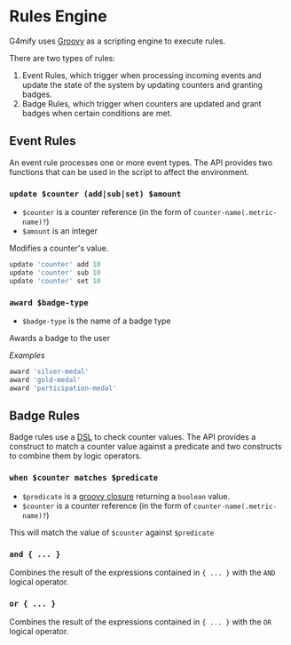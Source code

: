 # Rules Engine

G4mify uses [Groovy](http://www.groovy-lang.org/) as a scripting engine to execute rules.

There are two types of rules:

  1. Event Rules, which trigger when processing incoming events and update the state of the system by updating counters and granting badges.
  2. Badge Rules, which trigger when counters are updated and grant badges when certain conditions are met.

## Event Rules

An event rule processes one or more event types. The API provides two functions that can be used in the script to affect the environment.

### `update $counter (add|sub|set) $amount`

  * `$counter` is a counter reference (in the form of `counter-name(.metric-name)?`)
  * `$amount` is an integer

Modifies a counter's value.

```groovy
update 'counter' add 10
update 'counter' sub 10
update 'counter' set 10
```

### `award $badge-type`

  * `$badge-type` is the name of a badge type

Awards a badge to the user

*Examples*
```groovy
award 'silver-medal'
award 'gold-medal'
award 'participation-medal'
```

## Badge Rules

Badge rules use a [DSL](https://en.wikipedia.org/wiki/Domain-specific_language) to check counter values. The API provides a construct to match a counter value against a predicate and two constructs to combine them by logic operators.

### `when $counter matches $predicate`

  * `$predicate` is a [groovy closure](http://www.groovy-lang.org/closures.html) returning a `boolean` value.
  * `$counter` is a counter reference (in the form of `counter-name(.metric-name)?`)

This will match the value of `$counter` against `$predicate`

### `and { ... }`

Combines the result of the expressions contained in `{ ... }` with the `AND` logical operator.

### `or { ... }`

Combines the result of the expressions contained in `{ ... }` with the `OR` logical operator.